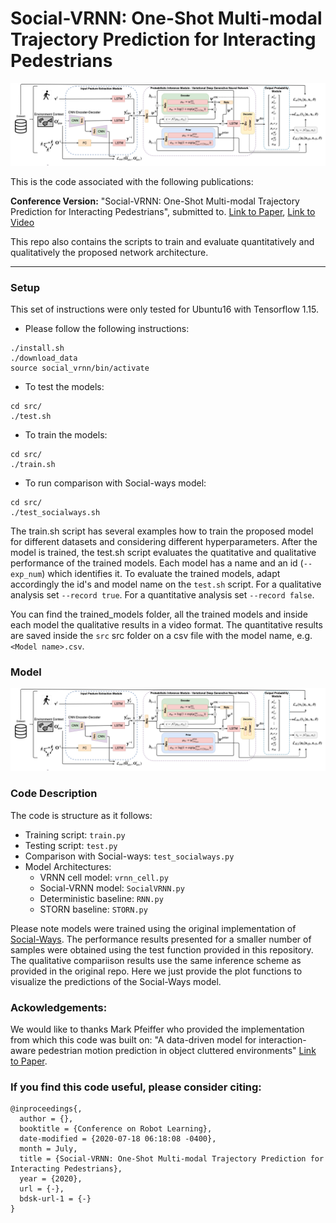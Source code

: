 # Social-VRNN: One-Shot Multi-modal Trajectory Prediction for Interacting Pedestrians

<img src="docs/imgs/multimodal_network_vrnn.png">

This is the code associated with the following publications:

**Conference Version:** "Social-VRNN: One-Shot Multi-modal Trajectory Prediction for Interacting Pedestrians", submitted to. [Link to Paper](-), [Link to Video](https://www.youtube.com/watch?v=XHoXkWLhwYQ)

This repo also contains the scripts to train and evaluate quantitatively and qualitatively the proposed network architecture.

---

### Setup

This set of instructions were only tested for Ubuntu16 with Tensorflow 1.15.
* Please follow the following instructions:
```
./install.sh
./download_data
source social_vrnn/bin/activate
```
* To test the models:
```
cd src/
./test.sh
```
* To train the models:
```
cd src/
./train.sh
```
* To run comparison with Social-ways model:
```
cd src/
./test_socialways.sh
```
The train.sh script has several examples how to train the proposed model for different datasets and considering different hyperparameters. After the model is trained, the test.sh script evaluates the quatitative and qualitative performance of the trained models. Each model has a name and an id (`--exp_num`) which identifies it.
To evaluate the trained models, adapt accordingly the id's and model name on the `test.sh` script. For a qualitative analysis set `--record true`. For a quantitative analysis set `--record false`.

You can find the trained_models folder, all the trained models and inside each model the qualitative results in a video format. The quantitative results are saved inside the `src` src folder on a csv file with the model name, e.g. `<Model name>.csv`.  
### Model

<div align='center'>
<img src="docs/imgs/multimodal_network_vrnn.png"></img>
</div>

### Code Description
The code is structure as it follows:
- Training script: `train.py`
- Testing script: `test.py`
- Comparison with Social-ways: `test_socialways.py`
- Model Architectures:
    - VRNN cell model: `vrnn_cell.py`
    - Social-VRNN model: `SocialVRNN.py`
    - Deterministic baseline: `RNN.py` 
    - STORN baseline: `STORN.py` 

Please note models were trained using the original implementation of [Social-Ways](https://github.com/amiryanj/socialways.git). The performance results presented for a smaller number of samples were obtained using the test function provided in this repository. The qualitative compariison results use the same inference scheme as provided in the original repo. Here we just provide the plot functions to visualize the predictions of the Social-Ways model.

### Ackowledgements:

We would like to thanks Mark Pfeiffer who provided the implementation from which this code was built on: "A data-driven model for interaction-aware pedestrian motion prediction in object cluttered environments" [Link to Paper](https://arxiv.org/pdf/1709.08528.pdf).

### If you find this code useful, please consider citing:

```
@inproceedings{,
  author = {},
  booktitle = {Conference on Robot Learning},
  date-modified = {2020-07-18 06:18:08 -0400},
  month = July,
  title = {Social-VRNN: One-Shot Multi-modal Trajectory Prediction for Interacting Pedestrians},
  year = {2020},
  url = {-},
  bdsk-url-1 = {-}
}
```